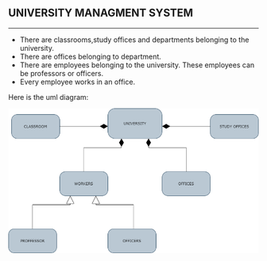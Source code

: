 ## UNIVERSITY MANAGMENT SYSTEM
---------------------------------------

- There are classrooms,study offices and departments belonging to the university.
- There are offices belonging to department.
- There are employees belonging to the university. These employees can be professors or officers.
- Every employee works in an office.

 Here is the uml diagram:

 ![UML Diagram](UniversitySystemUML..png)